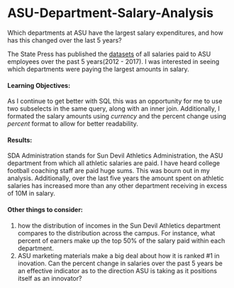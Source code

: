 # ASU-Department-Salary-Analysis
Which departments at ASU have the largest salary expenditures, and how has this changed over the last 5 years?

The State Press has published the [datasets](http://www.statepress.com/article/2017/04/spinvestigative-salary-database) of all salaries paid to ASU employees over the past 5 years(2012 - 2017).  I was interested in seeing which departments were paying the largest amounts in salary.  

#### Learning Objectives:
As I continue to get better with SQL this was an opportunity for me to use two subselects in the same query, along with an inner join.  Additionally, I formated the salary amounts using _currency_ and the percent change using _percent_ format to allow for better readability.

#### Results:
SDA Administration stands for Sun Devil Athletics Administration, the ASU department from which all athletic salaries are paid.  I have heard college football coaching staff are paid huge sums.  This was bourn out in my analysis.  Additionally, over the last five years the amount spent on athletic salaries has increased more than any other department receiving in excess of 10M in salary.

#### Other things to consider: 

1. how the distribution of incomes in the Sun Devil Athletics department compares to the distribution across the campus.  For instance, what percent of earners make up the top 50% of the salary paid within each department.
2. ASU marketing materials make a big deal about how it is ranked #1 in inovation.  Can the percent change in salaries over the past 5 years be an effective indicator as to the direction ASU is taking as it positions itself as an innovator?
